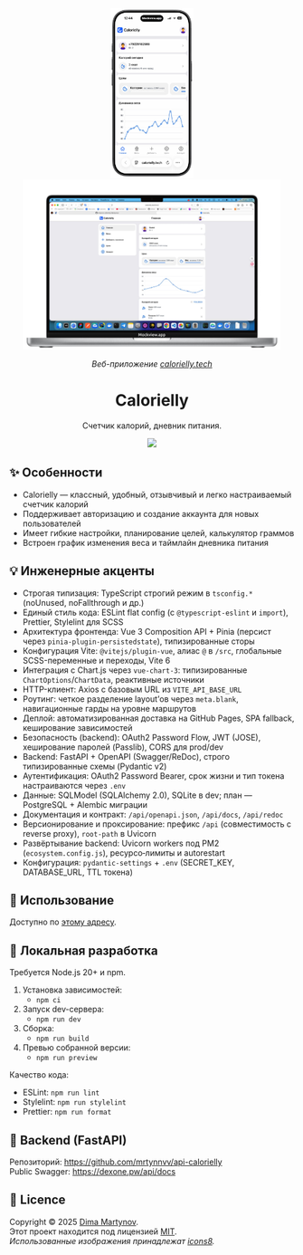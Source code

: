
 <p align="center">

  <img height="300"  src="./mockups/iphone.png"/>

  <img height="300"  src="./mockups/mac.png"/>

</p>

<p align="center">
  <i>Веб-приложение <a href="https://calorielly.tech">calorielly.tech</a> </i>
</p>
<h1 align="center">Calorielly</h1>
<p align="center">Счетчик калорий, дневник питания.</p>

<p align="center">
  <a href="https://github.com/Dexone/Calorielly/blob/main/LICENSE">
    <img src="https://img.shields.io/github/license/Dexone/Calorielly?style=flat" />
  </a>
</p>

## ✨ Особенности

- Calorielly — классный, удобный, отзывчивый и легко настраиваемый счетчик калорий
- Поддерживает авторизацию и создание аккаунта для новых пользователей
- Имеет гибкие настройки, планирование целей, калькулятор граммов
- Встроен график изменения веса и таймлайн дневника питания

## 💡 Инженерные акценты

- Строгая типизация: TypeScript строгий режим в `tsconfig.*` (noUnused, noFallthrough и др.)
- Единый стиль кода: ESLint flat config (с `@typescript-eslint` и `import`), Prettier, Stylelint для SCSS
- Архитектура фронтенда: Vue 3 Composition API + Pinia (персист через `pinia-plugin-persistedstate`), типизированные сторы
- Конфигурация Vite: `@vitejs/plugin-vue`, алиас `@` в `/src`, глобальные SCSS-переменные и переходы, Vite 6
- Интеграция с Chart.js через `vue-chart-3`: типизированные `ChartOptions`/`ChartData`, реактивные источники
- HTTP-клиент: Axios с базовым URL из `VITE_API_BASE_URL`
- Роутинг: четкое разделение layout’ов через `meta.blank`, навигационные гарды на уровне маршрутов
- Деплой: автоматизированная доставка на GitHub Pages, SPA fallback, кеширование зависимостей
- Безопасность (backend): OAuth2 Password Flow, JWT (JOSE), хеширование паролей (Passlib), CORS для prod/dev
 - Backend: FastAPI + OpenAPI (Swagger/ReDoc), строго типизированные схемы (Pydantic v2)
 - Аутентификация: OAuth2 Password Bearer, срок жизни и тип токена настраиваются через `.env`
 - Данные: SQLModel (SQLAlchemy 2.0), SQLite в dev; план — PostgreSQL + Alembic миграции
 - Документация и контракт: `/api/openapi.json`, `/api/docs`, `/api/redoc`
 - Версионирование и проксирование: префикс `/api` (совместимость с reverse proxy), `root-path` в Uvicorn
 - Развёртывание backend: Uvicorn workers под PM2 (`ecosystem.config.js`), ресурсо‑лимиты и autorestart
 - Конфигурация: `pydantic-settings` + `.env` (SECRET_KEY, DATABASE_URL, TTL токена)

## 🚀 Использование

Доступно по [этому адресу](https://calorielly.tech).

## 🧰 Локальная разработка

Требуется Node.js 20+ и npm.

1. Установка зависимостей:
   - `npm ci`
2. Запуск dev-сервера:
   - `npm run dev`
3. Сборка:
   - `npm run build`
4. Превью собранной версии:
   - `npm run preview`

Качество кода:

- ESLint: `npm run lint`
- Stylelint: `npm run stylelint`
- Prettier: `npm run format`

## 🧩 Backend (FastAPI)

Репозиторий: https://github.com/mrtynnvv/api-calorielly  
Public Swagger: https://dexone.pw/api/docs

## 📝 Licence

Copyright © 2025 [Dima Martynov](https://github.com/dexone).<br />
Этот проект находится под лицензией [MIT](https://github.com/Dexone/Calorielly/blob/main/LICENSE).<br />
_Использованные изображения принадлежат [icons8](https://icons8.ru/)._

